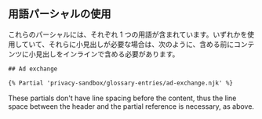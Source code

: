 ## 用語パーシャルの使用

これらのパーシャルには、それぞれ 1 つの用語が含まれています。いずれかを使用していて、それらに小見出しが必要な場合は、次のように、含める前にコンテンツに小見出しをインラインで含める必要があります。

```txt
## Ad exchange

{% Partial 'privacy-sandbox/glossary-entries/ad-exchange.njk' %}
```

These partials don't have line spacing before the content, thus the line space between the header and the partial reference is necessary, as above.

